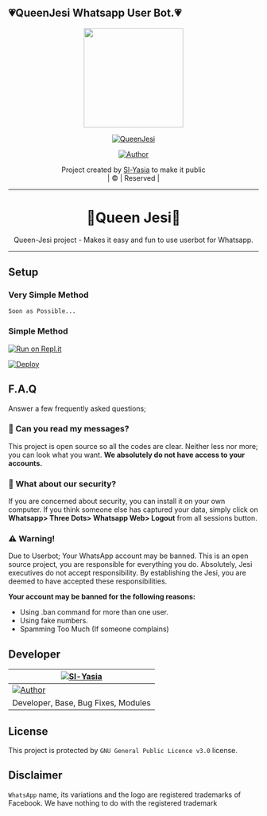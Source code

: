 ## 💗QueenJesi Whatsapp User Bot.💗


<div align="center">
  <img border-radius: 15px src="https://i.imgur.com/edP1BcX.jpg" width="200" height="200"/>
  <p align="center">
<a href="#"><img title="QueenJesi" src="https://img.shields.io/badge/Queen-Jesi-green?colorA=%23ff0000&colorB=%23017e40&style=for-the-badge"></a>
</p>
  <p align="center">
<a href="https://github.com/Sl-Yasia"><img title="Author" src="https://img.shields.io/badge/Author-Sl/Yasiya-Jesi?color=blue&style=for-the-badge&logo=whatsapp"></a>
</p>
</div>
<p align="center">
Project created by <a href="https://github.com/Sl-Yasia">Sl-Yasia</a> to make it public
    <br>
       | © |
        Reserved |
    <br> 
</p>

----

<div align="center">
  <h1>🔮Queen Jesi🔮</h1>
</div>
<p align="center">
    Queen-Jesi project - Makes it easy and fun to use userbot for Whatsapp.
    <br>
</p>

----

## Setup
### Very Simple Method
`Soon as Possible...`

### Simple Method

[![Run on Repl.it](https://repl.it/badge/github/Sl-Yasia/Queen-Jesi)](https://replit.com/@Yasiya/Queen-Jesi)

[![Deploy](https://www.herokucdn.com/deploy/button.svg)](https://heroku.com/deploy?template=https://github.com/Sl-Yasia/Queen-Jesi)

## F.A.Q
Answer a few frequently asked questions;
### 💬 Can you read my messages?
This project is open source so all the codes are clear. Neither less nor more; you can look what you want. **We absolutely do not have access to your accounts.**

### 🔐 What about our security?
If you are concerned about security, you can install it on your own computer. If you think someone else has captured your data, simply click on **Whatsapp> Three Dots> Whatsapp Web> Logout** from all sessions button.


### ⚠️ Warning! 

Due to Userbot; Your WhatsApp account may be banned.
This is an open source project, you are responsible for everything you do. 
Absolutely, Jesi executives do not accept responsibility.
By establishing the Jesi, you are deemed to have accepted these responsibilities.

**Your account may be banned for the following reasons:**
- Using .ban command for more than one user.
- Using fake numbers.
- Spamming Too Much (If someone complains)

## Developer
  <div align="center">
    
  [![Sl-Yasia](https://github.com/Sl-Yasia.png?size=150)](https://github.com/Sl-Yasia) |
---|
<a href="https://github.com/Sl-Yasia"><img title="Author" src="https://img.shields.io/badge/SlYasiya-Jesi?color=blue&style=for-the-badge"></a> |
Developer, Base, Bug Fixes, Modules |
  </div>


## License
This project is protected by `GNU General Public Licence v3.0` license.

## Disclaimer
`WhatsApp` name, its variations and the logo are registered trademarks of Facebook. We have nothing to do with the registered trademark
